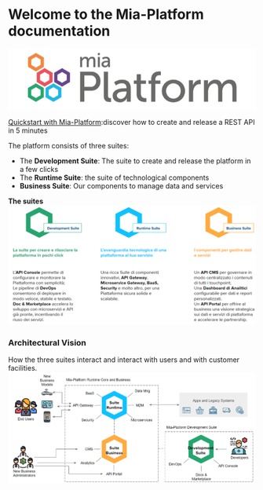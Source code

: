 # Welcome to the Mia-Platform documentation

![Mia-Platform](img/logo.png)

[Quickstart with Mia-Platform](development_suite/quick_rest_api.md):discover how to create and release a REST API in 5 minutes

The platform consists of three suites:

* The **Development Suite**: The suite to create and release the platform in a few clicks
* The **Runtime Suite**: the suite of technological components
* **Business Suite**: Our components to manage data and services

**The suites**
![](img/suite.PNG)

### Architectural Vision
How the three suites interact and interact with users and with customer facilities.
![](img/visione.PNG)
